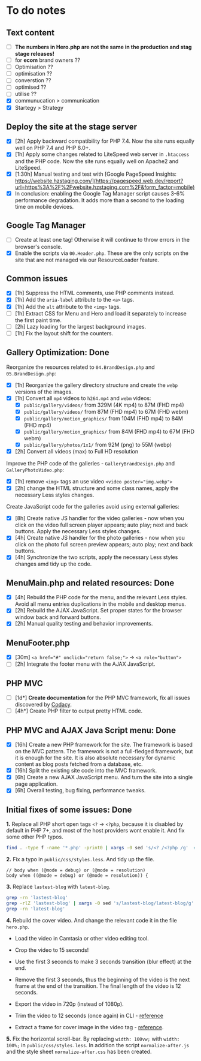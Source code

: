 # To do notes

## Text content

- [ ] **The numbers in Hero.php are not the same in the production and stag stage releases!**
- [ ] for **ecom** brand owners ??
- [ ] Optimisation ??
- [ ] optimisation ??
- [ ] converstion ??
- [ ] optimised ??
- [ ] utilise ??
- [x] communucation > communication
- [x] Startegy > Strategy

## Deploy the site at the stage server

- [x] [2h] Apply backward compatibility for PHP 7.4. Now the site runs equally well on PHP 7.4 and PHP 8.0+.
- [x] [1h] Apply some changes related to LiteSpeed web server in `.htaccess` and the PHP code. Now the site runs equally well on Apache2 and LiteSpeed.
- [x] [1:30h] Manual testing and test with [Google PageSpeed Insights: https://website.hzstaging.com/](https://pagespeed.web.dev/report?url=https%3A%2F%2Fwebsite.hzstaging.com%2F&form_factor=mobile)
- [x] In conclusion: enabling the Google Tag Manager script causes 3-6% performance degradation. It adds more than a second to the loading time on mobile devices.

## Google Tag Manager

- [ ] Create at least one tag! Otherwise it will continue to throw errors in the browser's console.
- [x] Enable the scripts via `00.Header.php`. These are the only scripts on the site that are not managed via our ResourceLoader feature.

## Common issues

- [x] [1h] Suppress the HTML comments, use PHP comments instead.
- [x] [1h] Add the `aria-label` attribute to the `<a>` tags.
- [x] [1h] Add the `alt` attribute to the `<img>` tags.
- [ ] [1h] Extract CSS for Menu and Hero and load it separately to increase the first paint time.
- [ ] [2h] Lazy loading for the largest background images.
- [ ] [1h] Fix the layout shift for the counters.

## Gallery Optimization: Done

Reorganize the resources related to `04.BrandDesign.php` and `05.BrandDesign.php`:

- [x] [1h] Reorganize the gallery directory structure and create the `webp` versions of the images.
- [x] [1h] Convert all `mp4` videos to `h264.mp4` and `webm` videos:
  - [x] `public/gallery/videos/` from 329M (4K mp4) to 87M (FHD mp4)
  - [x] `public/gallery/videos/` from 87M (FHD mp4) to 67M (FHD webm)
  - [x] `public/gallery/motion_graphics/` from 104M (FHD mp4) to 84M (FHD mp4)
  - [x] `public/gallery/motion_graphics/` from 84M (FHD mp4) to 67M (FHD webm)
  - [x] `public/gallery/photos/1x1/` from 92M (png) to 55M (webp)
- [x] [2h] Convert all videos (max) to Full HD resolution

Improve the PHP code of the galleries - `GalleryBrandDesign.php` and `GalleryPhotoVideo.php`:

- [x] [1h] remove `<img>` tags an use video `<video poster="img.webp">`
- [x] [2h] change the HTML structure and some class names, apply the necessary Less styles changes.

Create JavaScript code for the galleries avoid using external galleries:

- [x] [8h] Create native JS handler for the video galleries - now when you click on the video full screen player appears; auto play; next and back buttons. Apply the necessary Less styles changes.
- [x] [4h] Create native JS handler for the photo galleries - now when you click on the photo full screen preview appears; auto play; next and back buttons.
- [x] [4h] Synchronize the two scripts, apply the necessary Less styles changes amd tidy up the code.

## MenuMain.php and related resources: Done

- [x] [4h] Rebuild the PHP code for the menu, and the relevant Less styles. Avoid all menu entries duplications in the mobile and desktop menus.
- [x] [2h] Rebuild the AJAX JavaScript. Set proper states for the browser window back and forward buttons.
- [x] [2h] Manual quality testing and behavior improvements.

## MenuFooter.php

- [x] [30m] `<a href="#" onclick="return false;">` -> `<a role="button">`
- [ ] [2h] Integrate the footer menu with the AJAX JavaScript.

## PHP MVC

- [ ] [1d*] **Create documentation** for the PHP MVC framework, fix all issues discovered by [Codacy](https://app.codacy.com/).
- [ ] [4h*] Create PHP filter to output pretty HTML code.

## PHP MVC and AJAX Java Script menu: Done

- [x] [16h] Create a new PHP framework for the site. The framework is based on the MVC pattern. The framework is not a full-fledged framework, but it is enough for the site. It is also absolute necessary for dynamic content as blog posts fetched from a database, etc.
- [x] [16h] Split the existing site code into the MVC framework.
- [x] [6h] Create a new AJAX JavaScript menu. And turn the site into a single page application.
- [x] [6h] Overall testing, bug fixing, performance tweaks.

## Initial fixes of some issues: Done

**1.** Replace all PHP short open tags `<?` -> `<?php`, because it is disabled by default in PHP 7+, and most of the host providers wont enable it. And fix some other PHP typos.

```bash
find . -type f -name '*.php' -print0 | xargs -0 sed 's/<? /<?php /g'  #-i
```

**2.** Fix a typo in `public/css/styles.less`. And tidy up the file.

```less
// body when (@mode = debug) or (@mode = resolution) 
body when ((@mode = debug) or (@mode = resolution)) {
```

**3.** Replace `lastest-blog` with `latest-blog`.

```bash
grep -rn 'lastest-blog'
grep -rlZ 'lastest-blog' | xargs -0 sed 's/lastest-blog/latest-blog/g' #-i
grep -rn 'latest-blog'
```

**4.** Rebuild the cover video. And change the relevant code it in the file `hero.php`.

- Load the video in Camtasia or other video editing tool.

- Crop the video to 15 seconds!

- Use the first 3 seconds to make 3 seconds transition (blur effect) at the end.

- Remove the first 3 seconds, thus the beginning of the video is the next frame at the end of the transition. The final length of the video is 12 seconds.

- Export the video in 720p (instead of 1080p).

- Trim the video to 12 seconds (once again) in CLI - [reference](https://stackoverflow.com/questions/23295278/looping-html5-video-flashes-a-black-screen-on-loop.)

- Extract a frame for cover image in the video tag - [reference](https://stackoverflow.com/questions/4425413/how-to-extract-the-1st-frame-and-restore-as-an-image-with-ffmpeg).

**5.** Fix the horizontal scroll-bar. By replacing `width: 100vw;` with `width: 100%;` in `public/css/styles.less`. In addition the script `normalize-after.js` and the style sheet `normalize-after.css` has been created.
